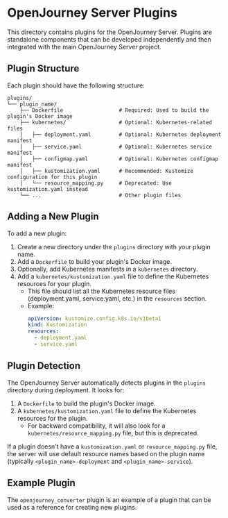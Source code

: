 # OpenJourney Server Plugins

This directory contains plugins for the OpenJourney Server. Plugins are standalone components that can be developed
independently and then integrated with the main OpenJourney Server project.

## Plugin Structure

Each plugin should have the following structure:

```
plugins/
└── plugin_name/
    ├── Dockerfile                  # Required: Used to build the plugin's Docker image
    ├── kubernetes/                 # Optional: Kubernetes-related files
    │   ├── deployment.yaml         # Optional: Kubernetes deployment manifest
    │   ├── service.yaml            # Optional: Kubernetes service manifest
    │   ├── configmap.yaml          # Optional: Kubernetes configmap manifest
    │   ├── kustomization.yaml      # Recommended: Kustomize configuration for this plugin
    │   └── resource_mapping.py     # Deprecated: Use kustomization.yaml instead
    └── ...                         # Other plugin files
```

## Adding a New Plugin

To add a new plugin:

1. Create a new directory under the `plugins` directory with your plugin name.
2. Add a `Dockerfile` to build your plugin's Docker image.
3. Optionally, add Kubernetes manifests in a `kubernetes` directory.
4. Add a `kubernetes/kustomization.yaml` file to define the Kubernetes resources for your plugin.
   - This file should list all the Kubernetes resource files (deployment.yaml, service.yaml, etc.) in the `resources` section.
   - Example:
     ```yaml
     apiVersion: kustomize.config.k8s.io/v1beta1
     kind: Kustomization
     resources:
       - deployment.yaml
       - service.yaml
     ```

## Plugin Detection

The OpenJourney Server automatically detects plugins in the `plugins` directory during deployment. It looks for:

1. A `Dockerfile` to build the plugin's Docker image.
2. A `kubernetes/kustomization.yaml` file to define the Kubernetes resources for the plugin.
   - For backward compatibility, it will also look for a `kubernetes/resource_mapping.py` file, but this is deprecated.

If a plugin doesn't have a `kustomization.yaml` or `resource_mapping.py` file, the server will use default resource names based on the plugin name (typically `<plugin_name>-deployment` and `<plugin_name>-service`).

## Example Plugin

The `openjourney_converter` plugin is an example of a plugin that can be used as a reference for creating new plugins.
